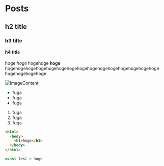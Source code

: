 # Posts

## h2 title

### h3 tilte

#### h4 title

hoge *hoge* hogehoge **hoge** hogehogehogehogehogehogehogehogehogehogehogehogehogehogehogehogehogehogehoge

![imageContent](https://s3-ap-northeast-1.amazonaws.com/r.izumi/images/ItemIcon038a.png)

* fuga
* fuga
* fuga

1. fuga
2. fuga
3. fuga

```html
<html>
  <body>
    <h1>hoge</h1>
  </body>
</html>
```

```js
const test = hoge
```
